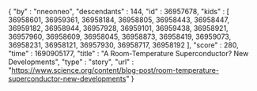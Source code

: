 {
  "by" : "nneonneo",
  "descendants" : 144,
  "id" : 36957678,
  "kids" : [ 36958601, 36959361, 36958184, 36958805, 36958443, 36958447, 36959182, 36958944, 36957928, 36959101, 36959438, 36958921, 36957960, 36958609, 36958045, 36958873, 36958419, 36959073, 36958231, 36958121, 36957930, 36958717, 36958192 ],
  "score" : 280,
  "time" : 1690905177,
  "title" : "A Room-Temperature Superconductor? New Developments",
  "type" : "story",
  "url" : "https://www.science.org/content/blog-post/room-temperature-superconductor-new-developments"
}
